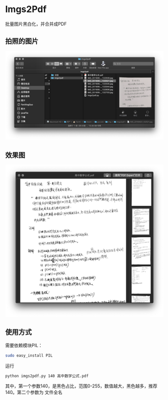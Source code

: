 # Imgs2Pdf
批量图片黑白化，并合并成PDF
## 拍照的图片
 ![image](https://github.com/FanXingGuo/Imgs2Pdf/blob/master/1pp.png)
 ## 效果图
 ![image](https://github.com/FanXingGuo/Imgs2Pdf/blob/master/2pp.png)
 
 ## 使用方式
 需要依赖模块PIL：
 ```bash
 sudo easy_install PIL
 ```
 运行
 ```bash
 python imgs2pdf.py 140 高中数学公式.pdf
 ```
 其中，第一个参数140，是黑色占比，范围0-255，数值越大，黑色越多，推荐140。第二个参数为 文件全名
